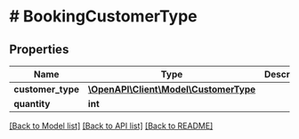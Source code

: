 # # BookingCustomerType

## Properties

Name | Type | Description | Notes
------------ | ------------- | ------------- | -------------
**customer_type** | [**\OpenAPI\Client\Model\CustomerType**](CustomerType.md) |  | 
**quantity** | **int** |  | 

[[Back to Model list]](../../README.md#documentation-for-models) [[Back to API list]](../../README.md#documentation-for-api-endpoints) [[Back to README]](../../README.md)


